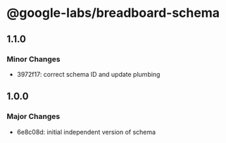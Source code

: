 # @google-labs/breadboard-schema

## 1.1.0

### Minor Changes

- 3972f17: correct schema ID and update plumbing

## 1.0.0

### Major Changes

- 6e8c08d: initial independent version of schema
